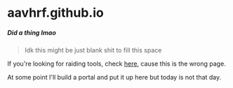 # aavhrf.github.io

##### Did a thing lmao

> Idk this might be just blank shit to fill this space

If you're looking for raiding tools, check [here](https://aavhrf.github.io/webtrigger), cause this is the wrong page.


At some point I'll build a portal and put it up here but today is not that day.
